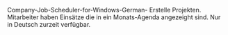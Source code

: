 Company-Job-Scheduler-for-Windows-German-
Erstelle Projekten. Mitarbeiter haben Einsätze die in ein Monats-Agenda angezeight sind. Nur in Deutsch zurzeit verfügbar.
